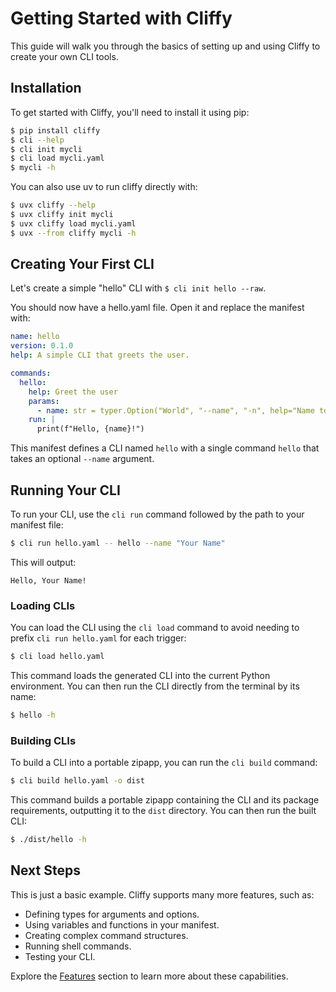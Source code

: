 # Getting Started with Cliffy

This guide will walk you through the basics of setting up and using Cliffy to create your own CLI tools.

## Installation

To get started with Cliffy, you'll need to install it using pip:

```bash
$ pip install cliffy
$ cli --help
$ cli init mycli
$ cli load mycli.yaml
$ mycli -h
```

You can also use uv to run cliffy directly with:
```bash
$ uvx cliffy --help
$ uvx cliffy init mycli
$ uvx cliffy load mycli.yaml
$ uvx --from cliffy mycli -h
```

## Creating Your First CLI

Let's create a simple "hello" CLI with `$ cli init hello --raw`.

You should now have a hello.yaml file. Open it and replace the manifest with:

```yaml
name: hello
version: 0.1.0
help: A simple CLI that greets the user.

commands:
  hello:
    help: Greet the user
    params:
      - name: str = typer.Option("World", "--name", "-n", help="Name to greet")
    run: |
      print(f"Hello, {name}!")
```

This manifest defines a CLI named `hello` with a single command `hello` that takes an optional `--name` argument.

## Running Your CLI

To run your CLI, use the `cli run` command followed by the path to your manifest file:

```bash
$ cli run hello.yaml -- hello --name "Your Name"
```

This will output:

```
Hello, Your Name!
```

### Loading CLIs

You can load the CLI using the `cli load` command to avoid needing to prefix `cli run hello.yaml` for each trigger:

```bash
$ cli load hello.yaml
```

This command loads the generated CLI into the current Python environment. You can then run the CLI directly from the terminal by its name:

```bash
$ hello -h
```

### Building CLIs

To build a CLI into a portable zipapp, you can run the `cli build` command:

```bash
$ cli build hello.yaml -o dist
```

This command builds a portable zipapp containing the CLI and its package requirements, outputting it to the `dist` directory. You can then run the built CLI:

```bash
$ ./dist/hello -h
```

## Next Steps

This is just a basic example. Cliffy supports many more features, such as:

-   Defining types for arguments and options.
-   Using variables and functions in your manifest.
-   Creating complex command structures.
-   Running shell commands.
-   Testing your CLI.

Explore the [Features](features.md) section to learn more about these capabilities.